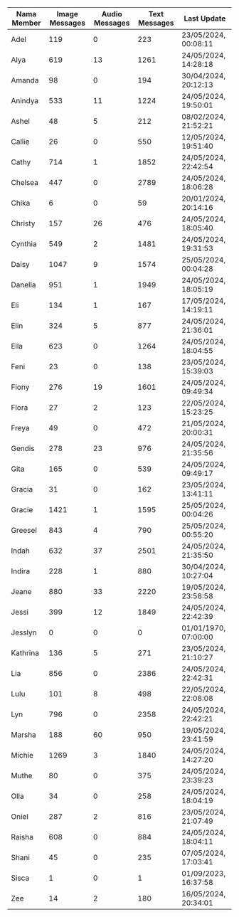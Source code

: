 | Nama Member | Image Messages | Audio Messages | Text Messages | Last Update |
| ------ | -------------- | -------------- | ------------- | ------------ |
| Adel | 119 | 0 | 223 | 23/05/2024, 00:08:11 |
| Alya | 619 | 13 | 1261 | 24/05/2024, 14:28:18 |
| Amanda | 98 | 0 | 194 | 30/04/2024, 20:12:13 |
| Anindya | 533 | 11 | 1224 | 24/05/2024, 19:50:01 |
| Ashel | 48 | 5 | 212 | 08/02/2024, 21:52:21 |
| Callie | 26 | 0 | 550 | 12/05/2024, 19:51:40 |
| Cathy | 714 | 1 | 1852 | 24/05/2024, 22:42:54 |
| Chelsea | 447 | 0 | 2789 | 24/05/2024, 18:06:28 |
| Chika | 6 | 0 | 59 | 20/01/2024, 20:14:16 |
| Christy | 157 | 26 | 476 | 24/05/2024, 18:05:40 |
| Cynthia | 549 | 2 | 1481 | 24/05/2024, 19:31:53 |
| Daisy | 1047 | 9 | 1574 | 25/05/2024, 00:04:28 |
| Danella | 951 | 1 | 1949 | 24/05/2024, 18:05:19 |
| Eli | 134 | 1 | 167 | 17/05/2024, 14:19:11 |
| Elin | 324 | 5 | 877 | 24/05/2024, 21:36:01 |
| Ella | 623 | 0 | 1264 | 24/05/2024, 18:04:55 |
| Feni | 23 | 0 | 138 | 23/05/2024, 15:39:03 |
| Fiony | 276 | 19 | 1601 | 24/05/2024, 09:49:34 |
| Flora | 27 | 2 | 123 | 22/05/2024, 15:23:25 |
| Freya | 49 | 0 | 472 | 21/05/2024, 20:00:31 |
| Gendis | 278 | 23 | 976 | 24/05/2024, 21:35:56 |
| Gita | 165 | 0 | 539 | 24/05/2024, 09:49:17 |
| Gracia | 31 | 0 | 162 | 23/05/2024, 13:41:11 |
| Gracie | 1421 | 1 | 1595 | 25/05/2024, 00:04:26 |
| Greesel | 843 | 4 | 790 | 25/05/2024, 00:55:20 |
| Indah | 632 | 37 | 2501 | 24/05/2024, 21:35:50 |
| Indira | 228 | 1 | 880 | 30/04/2024, 10:27:04 |
| Jeane | 880 | 33 | 2220 | 19/05/2024, 23:58:58 |
| Jessi | 399 | 12 | 1849 | 24/05/2024, 22:42:39 |
| Jesslyn | 0 | 0 | 0 | 01/01/1970, 07:00:00 |
| Kathrina | 136 | 5 | 271 | 23/05/2024, 21:10:27 |
| Lia | 856 | 0 | 2386 | 24/05/2024, 22:42:31 |
| Lulu | 101 | 8 | 498 | 22/05/2024, 22:08:08 |
| Lyn | 796 | 0 | 2358 | 24/05/2024, 22:42:21 |
| Marsha | 188 | 60 | 950 | 19/05/2024, 23:41:59 |
| Michie | 1269 | 3 | 1840 | 24/05/2024, 14:27:20 |
| Muthe | 80 | 0 | 375 | 24/05/2024, 23:39:23 |
| Olla | 34 | 0 | 258 | 24/05/2024, 18:04:19 |
| Oniel | 287 | 2 | 816 | 23/05/2024, 21:07:49 |
| Raisha | 608 | 0 | 884 | 24/05/2024, 18:04:11 |
| Shani | 45 | 0 | 235 | 07/05/2024, 17:03:41 |
| Sisca | 1 | 0 | 1 | 01/09/2023, 16:37:58 |
| Zee | 14 | 2 | 180 | 16/05/2024, 20:34:01 |
